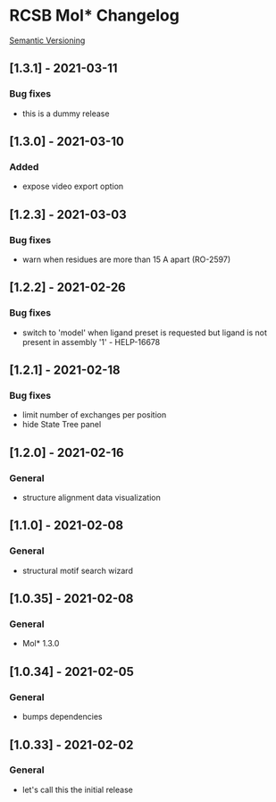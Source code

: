 # RCSB Mol* Changelog

[Semantic Versioning](https://semver.org/)

## [1.3.1] - 2021-03-11
### Bug fixes
- this is a dummy release

## [1.3.0] - 2021-03-10
### Added
- expose video export option

## [1.2.3] - 2021-03-03
### Bug fixes
- warn when residues are more than 15 A apart (RO-2597)

## [1.2.2] - 2021-02-26
### Bug fixes
- switch to 'model' when ligand preset is requested but ligand is not present in assembly '1' - HELP-16678

## [1.2.1] - 2021-02-18
### Bug fixes
- limit number of exchanges per position
- hide State Tree panel

## [1.2.0] - 2021-02-16
### General
-  structure alignment data visualization

## [1.1.0] - 2021-02-08
### General
- structural motif search wizard

## [1.0.35] - 2021-02-08
### General
- Mol* 1.3.0

## [1.0.34] - 2021-02-05
### General
- bumps dependencies

## [1.0.33] - 2021-02-02
### General
- let's call this the initial release